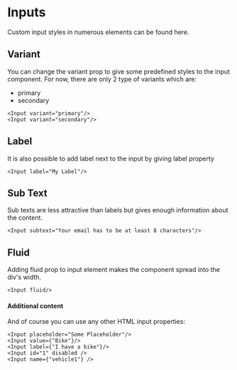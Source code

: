 # Inputs
Custom input styles in numerous elements can be found here.

## Variant
You can change the variant prop to give some predefined styles to the input component. For now, there are only 2 type of variants which are:
- primary
- secondary
```
<Input variant="primary"/>
<Input variant="secondary"/>
```

## Label
It is also possible to add label next to the input by giving label property

```
<Input label="My Label"/>
``` 

## Sub Text
Sub texts are less attractive than labels but gives enough information about the content.
```
<Input subtext="Your email has to be at least 8 characters"/>
``` 

## Fluid
Adding fluid prop to input element makes the component spread into the div's width.

```
<Input fluid/>
```

#### Additional content
And of course you can use any other HTML input properties:
```
<Input placeholder="Some Placeholder"/>
<Input value={"Bike"}/>
<Input label={"I have a bike"}/>
<Input id="1" disabled />
<Input name={"vehicle1"} />
```

